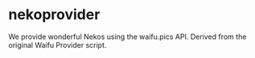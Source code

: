# nekoprovider
We provide wonderful Nekos using the waifu.pics API. Derived from the original Waifu Provider script.
